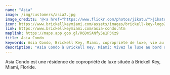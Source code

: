 ```yaml
---
name: "Asia"
image: /img/customers/asia2.jpg
image_credits: '@<a href="https://www.flickr.com/photos/jikatu/">jikatu</a>'
icon: https://www.brickellkeymiami.com/assets/images/brickell-key-logo2-1.webp
link: https://www.brickellkeymiami.com/asia-condo.htm
maplink: https://maps.app.goo.gl/R6Dn5ANfy5e1P3Kz9 
title: Asia Condo
keywords: Asia Condo, Brickell Key, Miami, copropriété de luxe, vie au bord de l'eau
description: "Asia Condo à Brickell Key, Miami: Vivez le luxe au bord de l'eau dans toute sa splendeur."
---
```

Asia Condo est une résidence de copropriété de luxe située à Brickell Key, Miami, Floride.
